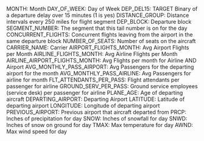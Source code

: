 MONTH:				Month
DAY_OF_WEEK:			Day of Week
DEP_DEL15: 			TARGET Binary of a departure delay over 15 minutes (1 is yes)
DISTANCE_GROUP:			Distance intervals every 250 miles for flight segment
DEP_BLOCK:			Departure block
SEGMENT_NUMBER:			The segment that this tail number is on for the day
CONCURRENT_FLIGHTS:		Concurrent flights leaving from the airport in the same departure block
NUMBER_OF_SEATS:		Number of seats on the aircraft
CARRIER_NAME:			Carrier
AIRPORT_FLIGHTS_MONTH:		Avg Airport Flights per Month
AIRLINE_FLIGHTS_MONTH:		Avg Airline Flights per Month
AIRLINE_AIRPORT_FLIGHTS_MONTH:	Avg Flights per month for Airline AND Airport
AVG_MONTHLY_PASS_AIRPORT:	Avg Passengers for the departing airport for the month
AVG_MONTHLY_PASS_AIRLINE:	Avg Passengers for airline for month
FLT_ATTENDANTS_PER_PASS:	Flight attendants per passenger for airline
GROUND_SERV_PER_PASS:		Ground service employees (service desk) per passenger for airline
PLANE_AGE:			Age of departing aircraft
DEPARTING_AIRPORT:		Departing Airport
LATITUDE:			Latitude of departing airport
LONGITUDE:			Longitude of departing airport
PREVIOUS_AIRPORT:		Previous airport that aircraft departed from
PRCP:				Inches of precipitation for day
SNOW:				Inches of snowfall for day
SNWD:				Inches of snow on ground for day
TMAX:				Max temperature for day
AWND:				Max wind speed for day